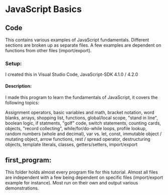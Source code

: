 # JavaScript Basics

## Code
This contains various examples of JavaScript fundamentals. Different sections are broken up as separate files. A few examples are dependent on functions from other files (import/export).

### Setup:
I created this in Visual Studio Code, JavaScript-SDK 4.1.0 / 4.2.0

#### Description:
I made this program to learn the fundamentals of JavaScript, it covers the following topics:

Assignment operators, basic variables and math, bracket notation, word blanks, arrays, shopping list, functions, global/local scope, "stand in line", boolean logic, if statments, "golf" code, switch statements, counting cards, objects, "record collecting", while/for/do-while loops, profile lookup, random numbers (whole and decimal), var vs. let, const, immutable object / mutating object, arrow functions, rest / spread operator, destructuring objects, template literals, classes, getters/setters, import/export

## first_program:
This folder holds almost every program file for this tutorial. Almost all files are independent with a few being dependent on specific files (import/export example for instance). Most run on their own and output various demonstrations.